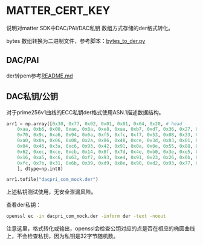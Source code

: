 # MATTER_CERT_KEY

说明对matter SDK中DAC/PAI/DAC私钥 数组方式存储的der格式转化。

bytes 数组转换为二进制文件，参考脚本：[bytes_to_der.py](bytes_to_der.py)

## DAC/PAI

der转pem参考[README.md](README.md)

## DAC私钥/公钥

对于prime256v1曲线的ECC私钥der格式使用ASN.1描述数据结构。

```python
arr1 = np.array([0x30, 0x77, 0x02, 0x01, 0x01, 0x04, 0x20, # head
    0xaa, 0xb6, 0x00, 0xae, 0x8a, 0xe8, 0xaa, 0xb7, 0xd7, 0x36, 0x27, 0xc2, 0x17, 0xb7, 0xc2, 0x04, # pri
    0x70, 0x9c, 0xa6, 0x94, 0x6a, 0xf5, 0xfc, 0xf7, 0x53, 0x08, 0x33, 0xa5, 0x2c, 0x44, 0xfc, 0xff, # pri
    0xa0, 0x0a, 0x06, 0x08, 0x2a, 0x86, 0x48, 0xce, 0x3d, 0x03, 0x01, 0x07, 0xa1, 0x44, 0x03, 0x42, 0x00, # middle
    0x04, 0x46, 0x3a, 0xc6, 0x93, 0x42, 0x91, 0x0a, 0x0e, 0x55, 0x88, 0xfc, 0x6f, 0xf5, 0x6b, 0xb6, 0x3e, # pub
    0x62, 0xec, 0xce, 0xcb, 0x14, 0x8f, 0x7d, 0x4e, 0xb0, 0x3e, 0xe5, 0x52, 0x60, 0x14, 0x15, 0x76, 0x7d,
    0x16, 0xa5, 0xc6, 0x63, 0xf7, 0x93, 0xe4, 0x91, 0x23, 0x26, 0x0b, 0x82, 0x97, 0xa7, 0xcd, 0x7e, 0x7c,
    0xfc, 0x7b, 0x31, 0x6b, 0x39, 0xd9, 0x8e, 0x90, 0xd2, 0x93, 0x77, 0x73, 0x8e, 0x82, # pub
    ], dtype=np.int8)

arr1.tofile("dacpri_com_mock.der")
```

上述私钥测试使用，无安全泄漏风险。

查看der私钥：

```bash
openssl ec -in dacpri_com_mock.der -inform der -text -noout
```

注意这里，格式转化或输出，openssl会检查公钥对应的点是否在相应的椭圆曲线上，不会检查私钥，因为私钥是32字节随机数。
